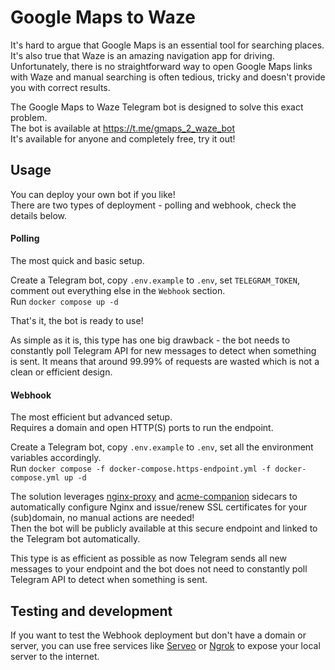 # Google Maps to Waze

It's hard to argue that Google Maps is an essential tool for searching places. It's also true that Waze is an amazing navigation app for driving. Unfortunately, there is no straightforward way to open Google Maps links with Waze and manual searching is often tedious, tricky and doesn't provide you with correct results.

The Google Maps to Waze Telegram bot is designed to solve this exact problem.  
The bot is available at https://t.me/gmaps_2_waze_bot  
It's available for anyone and completely free, try it out!

## Usage

You can deploy your own bot if you like!  
There are two types of deployment - polling and webhook, check the details below.

#### Polling

The most quick and basic setup.

Create a Telegram bot, copy `.env.example` to `.env`, set `TELEGRAM_TOKEN`, comment out everything else in the `Webhook` section.  
Run `docker compose up -d`

That's it, the bot is ready to use!

As simple as it is, this type has one big drawback - the bot needs to constantly poll Telegram API for new messages to detect when something is sent. It means that around 99.99% of requests are wasted which is not a clean or efficient design.

#### Webhook

The most efficient but advanced setup.  
Requires a domain and open HTTP(S) ports to run the endpoint.

Create a Telegram bot, copy `.env.example` to `.env`, set all the environment variables accordingly.  
Run `docker compose -f docker-compose.https-endpoint.yml -f docker-compose.yml up -d`

The solution leverages [nginx-proxy](https://github.com/nginx-proxy/nginx-proxy) and [acme-companion](https://github.com/nginx-proxy/acme-companion) sidecars to automatically configure Nginx and issue/renew SSL certificates for your (sub)domain, no manual actions are needed!  
Then the bot will be publicly available at this secure endpoint and linked to the Telegram bot automatically.

This type is as efficient as possible as now Telegram sends all new messages to your endpoint and the bot does not need to constantly poll Telegram API to detect when something is sent. 

## Testing and development

If you want to test the Webhook deployment but don't have a domain or server, you can use free services like [Serveo](https://serveo.net/) or [Ngrok](https://ngrok.com/) to expose your local server to the internet.

